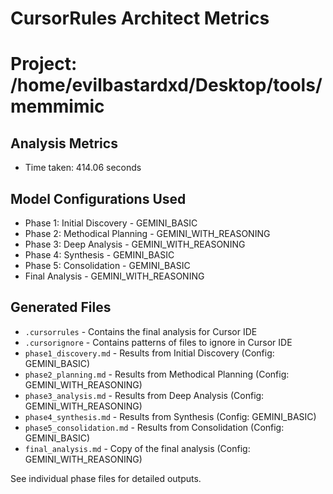 # CursorRules Architect Metrics

Project: /home/evilbastardxd/Desktop/tools/memmimic
==================================================

## Analysis Metrics

- Time taken: 414.06 seconds

## Model Configurations Used

- Phase 1: Initial Discovery - GEMINI_BASIC
- Phase 2: Methodical Planning - GEMINI_WITH_REASONING
- Phase 3: Deep Analysis - GEMINI_WITH_REASONING
- Phase 4: Synthesis - GEMINI_BASIC
- Phase 5: Consolidation - GEMINI_BASIC
- Final Analysis - GEMINI_WITH_REASONING

## Generated Files

- `.cursorrules` - Contains the final analysis for Cursor IDE
- `.cursorignore` - Contains patterns of files to ignore in Cursor IDE
- `phase1_discovery.md` - Results from Initial Discovery (Config: GEMINI_BASIC)
- `phase2_planning.md` - Results from Methodical Planning (Config: GEMINI_WITH_REASONING)
- `phase3_analysis.md` - Results from Deep Analysis (Config: GEMINI_WITH_REASONING)
- `phase4_synthesis.md` - Results from Synthesis (Config: GEMINI_BASIC)
- `phase5_consolidation.md` - Results from Consolidation (Config: GEMINI_BASIC)
- `final_analysis.md` - Copy of the final analysis (Config: GEMINI_WITH_REASONING)

See individual phase files for detailed outputs.